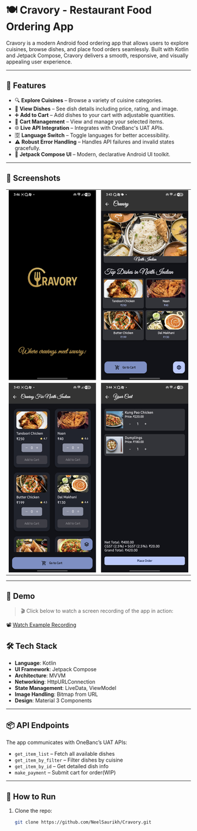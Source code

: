# 🍽️ Cravory - Restaurant Food Ordering App

Cravory is a modern Android food ordering app that allows users to explore cuisines, browse dishes, and place food orders seamlessly. Built with Kotlin and Jetpack Compose, Cravory delivers a smooth, responsive, and visually appealing user experience.

---

## 🚀 Features

- 🔍 **Explore Cuisines** – Browse a variety of cuisine categories.
- 🥘 **View Dishes** – See dish details including price, rating, and image.
- ➕ **Add to Cart** – Add dishes to your cart with adjustable quantities.
- 🛒 **Cart Management** – View and manage your selected items.
- 🌐 **Live API Integration** – Integrates with OneBanc's UAT APIs.
- 🈳 **Language Switch** – Toggle languages for better accessibility.
- ⚠️ **Robust Error Handling** – Handles API failures and invalid states gracefully.
- 📱 **Jetpack Compose UI** – Modern, declarative Android UI toolkit.

---

## 📸 Screenshots

<div align="center">

<table>
  <tr>
    <td><img src="app/Images/SplashScreen.jpg" alt="Splash Screen" width="250"/></td>
    <td><img src="app/Images/Landing%20Activity.jpg" alt="Landing Screen" width="250"/></td>
  </tr>
  <tr>
    <td><img src="app/Images/Extended%20Menu.jpg" alt="Cuisine Screen" width="250"/></td>
    <td><img src="app/Images/Cart.jpg" alt="Cart Screen" width="250"/></td>
  </tr>
</table>

</div>

---

## 🎥 Demo

> 🎬 Click below to watch a screen recording of the app in action:

📽️ [Watch Example Recording](app/Images/Example%20Recording.mp4)


## 🛠️ Tech Stack

- **Language**: Kotlin
- **UI Framework**: Jetpack Compose
- **Architecture**: MVVM
- **Networking**: HttpURLConnection
- **State Management**: LiveData, ViewModel
- **Image Handling**: Bitmap from URL
- **Design**: Material 3 Components

---

## 📦 API Endpoints

The app communicates with OneBanc’s UAT APIs:

- `get_item_list` – Fetch all available dishes
- `get_item_by_filter` – Filter dishes by cuisine
- `get_item_by_id` – Get detailed dish info
- `make_payment` – Submit cart for order(WIP)

---

## 🧪 How to Run

1. Clone the repo:
   ```bash
   git clone https://github.com/NeelSaurikh/Cravory.git
